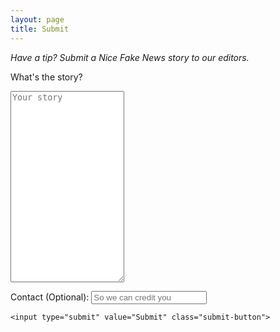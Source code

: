 ```yaml
---
layout: page
title: Submit
---
```


<style>
article {
    font-size: 1.3em;

}
.full-width {
  background-color: #0c0c0c;
  color: white;
}

header {
  border-bottom: 3px solid #BE0712;
}


</style>

*Have a tip? Submit a Nice Fake News story to our editors.*

<form action="https://formspree.io/mail@olifro.st" method="POST">

  <label for="Message">What's the story?</label>
  <textarea type="text" name="description" rows="20" cols="20" id="Message" placeholder="Your story" required></textarea>

  <label for="Email">Contact (Optional):</label>
  <input type="email" name="replyto"  id="Email" placeholder="So we can credit you">

    <input type="submit" value="Submit" class="submit-button">
</form>
